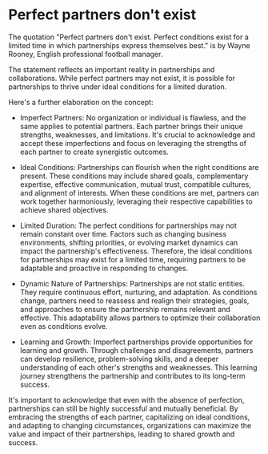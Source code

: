 # Perfect partners don't exist

The quotation "Perfect partners don't exist. Perfect conditions exist for a limited time in which partnerships express themselves best." is by Wayne Rooney, English professional football manager.

The statement reflects an important reality in partnerships and collaborations. While perfect partners may not exist, it is possible for partnerships to thrive under ideal conditions for a limited duration.

Here's a further elaboration on the concept:

* Imperfect Partners: No organization or individual is flawless, and the same applies to potential partners. Each partner brings their unique strengths, weaknesses, and limitations. It's crucial to acknowledge and accept these imperfections and focus on leveraging the strengths of each partner to create synergistic outcomes.

* Ideal Conditions: Partnerships can flourish when the right conditions are present. These conditions may include shared goals, complementary expertise, effective communication, mutual trust, compatible cultures, and alignment of interests. When these conditions are met, partners can work together harmoniously, leveraging their respective capabilities to achieve shared objectives.

* Limited Duration: The perfect conditions for partnerships may not remain constant over time. Factors such as changing business environments, shifting priorities, or evolving market dynamics can impact the partnership's effectiveness. Therefore, the ideal conditions for partnerships may exist for a limited time, requiring partners to be adaptable and proactive in responding to changes.

* Dynamic Nature of Partnerships: Partnerships are not static entities. They require continuous effort, nurturing, and adaptation. As conditions change, partners need to reassess and realign their strategies, goals, and approaches to ensure the partnership remains relevant and effective. This adaptability allows partners to optimize their collaboration even as conditions evolve.

* Learning and Growth: Imperfect partnerships provide opportunities for learning and growth. Through challenges and disagreements, partners can develop resilience, problem-solving skills, and a deeper understanding of each other's strengths and weaknesses. This learning journey strengthens the partnership and contributes to its long-term success.

It's important to acknowledge that even with the absence of perfection, partnerships can still be highly successful and mutually beneficial. By embracing the strengths of each partner, capitalizing on ideal conditions, and adapting to changing circumstances, organizations can maximize the value and impact of their partnerships, leading to shared growth and success.

